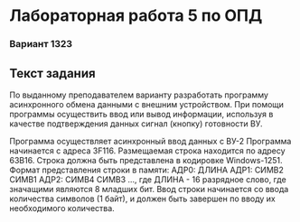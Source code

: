 # Лабораторная работа 5 по ОПД
### Вариант 1323

## Текст задания

По выданному преподавателем варианту разработать программу асинхронного обмена данными с внешним устройством. При помощи программы осуществить ввод или вывод информации, используя в качестве подтверждения данных сигнал (кнопку) готовности ВУ.

Программа осуществляет асинхронный ввод данных с ВУ-2
Программа начинается с адреса 3F116. Размещаемая строка находится по адресу 63B16.
Строка должна быть представлена в кодировке Windows-1251.
Формат представления строки в памяти: АДР0: ДЛИНА АДР1: СИМВ2 СИМВ1 АДР2: СИМВ4 СИМВ3 ..., где ДЛИНА - 16 разрядное слово, где значащими являются 8 младших бит.
Ввод строки начинается со ввода количества символов (1 байт), и должен быть завершен по вводу их необходимого количества.
